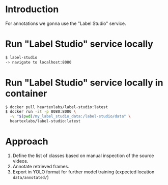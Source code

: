 # Introduction
For annotations we gonna use the "Label Studio" service.

# Run "Label Studio" service locally
```bash
$ label-studio
-> navigate to localhost:8080
```


# Run "Label Studio" service locally in container
```bash
$ docker pull heartexlabs/label-studio:latest
$ docker run -it -p 8080:8080 \
  -v "$(pwd)/my_label_studio_data:/label-studio/data" \
  heartexlabs/label-studio:latest
```


# Approach
1. Define the list of classes based on manual inspection of the source videos.
2. Annotate retrieved frames.
3. Export in YOLO format for further model training (expected location `data/annotated/`)
